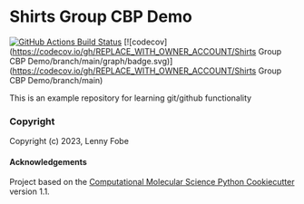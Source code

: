 Shirts Group CBP Demo
==============================
[//]: # (Badges)
[![GitHub Actions Build Status](https://github.com/REPLACE_WITH_OWNER_ACCOUNT/shirts_group_cbp_demo/workflows/CI/badge.svg)](https://github.com/REPLACE_WITH_OWNER_ACCOUNT/shirts_group_cbp_demo/actions?query=workflow%3ACI)
[![codecov](https://codecov.io/gh/REPLACE_WITH_OWNER_ACCOUNT/Shirts Group CBP Demo/branch/main/graph/badge.svg)](https://codecov.io/gh/REPLACE_WITH_OWNER_ACCOUNT/Shirts Group CBP Demo/branch/main)


This is an example repository for learning git/github functionality

### Copyright

Copyright (c) 2023, Lenny Fobe


#### Acknowledgements
 
Project based on the 
[Computational Molecular Science Python Cookiecutter](https://github.com/molssi/cookiecutter-cms) version 1.1.
